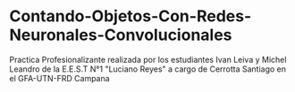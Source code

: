 # Contando-Objetos-Con-Redes-Neuronales-Convolucionales
Practica Profesionalizante realizada por los estudiantes Ivan Leiva y Michel Leandro de la E.E.S.T N°1 "Luciano Reyes" a cargo de Cerrotta Santiago en el GFA-UTN-FRD Campana
